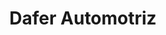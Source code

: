 ---
title: "Dafer Automotriz"
url: /barrios-unidos/dafer-automotriz/
shop: piezas de automóviles
---
